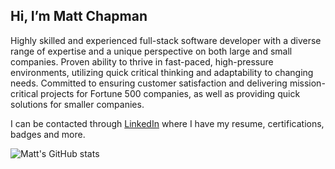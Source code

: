 ## Hi, I’m Matt Chapman
Highly skilled and experienced full-stack software developer with a diverse range of expertise and a unique perspective on both large and small companies. Proven ability to thrive in fast-paced, high-pressure environments, utilizing quick critical thinking and adaptability to changing needs. Committed to ensuring customer satisfaction and delivering mission-critical projects for Fortune 500 companies, as well as providing quick solutions for smaller companies.

I can be contacted through [LinkedIn](https://www.linkedin.com/in/matt-chap/) where I have my resume, certifications, badges and more.


![Matt's GitHub stats](https://github-readme-stats.vercel.app/api?username=matt-chap&show_icons=true&theme=radical)

